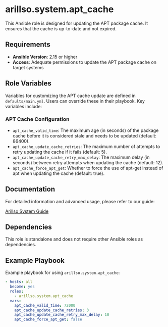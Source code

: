 # arillso.system.apt_cache

This Ansible role is designed for updating the APT package cache. It ensures that the cache is up-to-date and not expired.

## Requirements

- **Ansible Version**: 2.15 or higher
- **Access**: Adequate permissions to update the APT package cache on target systems

## Role Variables

Variables for customizing the APT cache update are defined in `defaults/main.yml`. Users can override these in their playbook. Key variables include:

### APT Cache Configuration

- `apt_cache_valid_time`: The maximum age (in seconds) of the package cache before it is considered stale and needs to be updated (default: 86400).
- `apt_cache_update_cache_retries`: The maximum number of attempts to retry updating the cache if it fails (default: 5).
- `apt_cache_update_cache_retry_max_delay`: The maximum delay (in seconds) between retry attempts when updating the cache (default: 12).
- `apt_cache_force_apt_get`: Whether to force the use of apt-get instead of apt when updating the cache (default: true).

## Documentation

For detailed information and advanced usage, please refer to our guide:

[Arillso System Guide](https://guide.arillso.io/collections/arillso/system/apt_cache_role.html#ansible-collections-arillso-system-apt-cache-role)

## Dependencies

This role is standalone and does not require other Ansible roles as dependencies.

## Example Playbook

Example playbook for using `arillso.system.apt_cache`:

```yaml
- hosts: all
  become: yes
  roles:
    - arillso.system.apt_cache
  vars:
    apt_cache_valid_time: 72000
    apt_cache_update_cache_retries: 3
    apt_cache_update_cache_retry_max_delay: 10
    apt_cache_force_apt_get: false
```
